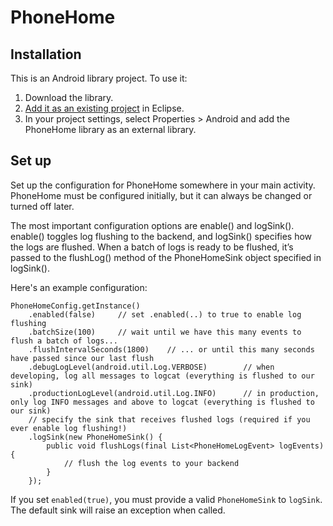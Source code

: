 PhoneHome
=========

Installation
-------------

This is an Android library project. To use it:

1. Download the library.
2. [Add it as an existing project](http://help.eclipse.org/juno/index.jsp?topic=%2Forg.eclipse.platform.doc.user%2Ftasks%2Ftasks-importproject.htm) in Eclipse.
3. In your project settings, select Properties > Android and add the PhoneHome library as an external library.

Set up
-------------

Set up the configuration for PhoneHome somewhere in your main activity. PhoneHome must be configured initially, but it can always be changed or turned off later.

The most important configuration options are enable() and logSink(). enable() toggles log flushing to the backend, and logSink() specifies how the logs are flushed. When a batch of logs is ready to be flushed, it’s passed to the flushLog() method of the PhoneHomeSink object specified in logSink().

Here's an example configuration:

    PhoneHomeConfig.getInstance()
        .enabled(false)     // set .enabled(..) to true to enable log flushing
        .batchSize(100)     // wait until we have this many events to flush a batch of logs...
        .flushIntervalSeconds(1800)    // ... or until this many seconds have passed since our last flush
        .debugLogLevel(android.util.Log.VERBOSE)        // when developing, log all messages to logcat (everything is flushed to our sink)
        .productionLogLevel(android.util.Log.INFO)      // in production, only log INFO messages and above to logcat (everything is flushed to our sink)
        // specify the sink that receives flushed logs (required if you ever enable log flushing!)
        .logSink(new PhoneHomeSink() {
            public void flushLogs(final List<PhoneHomeLogEvent> logEvents) {
                // flush the log events to your backend
            }
        });

If you set `enabled(true)`, you must provide a valid `PhoneHomeSink` to `logSink`.  The default sink will raise an exception when called.
